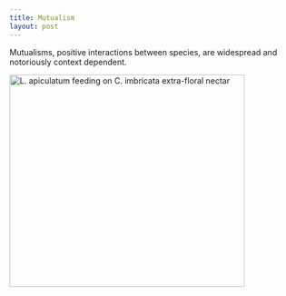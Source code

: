 ```yaml
---
title: Mutualism
layout: post
---
```



Mutualisms, positive interactions between species, are widespread and notoriously context dependent.


<div class="image center"><img src="{{ 'assets/images/ants_cholla.jpg' | relative_url }}" alt="L. apiculatum feeding on C. imbricata extra-floral nectar" width="413.75.5" height="374.5"> </div>
